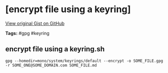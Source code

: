 # [encrypt file using a keyring] 

[View original Gist on GitHub](https://gist.github.com/Integralist/fe90c05c26037a83ce47ae859b783ce9)

**Tags:** #gpg #keyring

## encrypt file using a keyring.sh

```shell
gpg --homedir=mono/system/keyrings/default --encrypt -o SOME_FILE.gpg -r SOME_ONE@SOME_DOMAIN.com SOME_FILE.md
```

